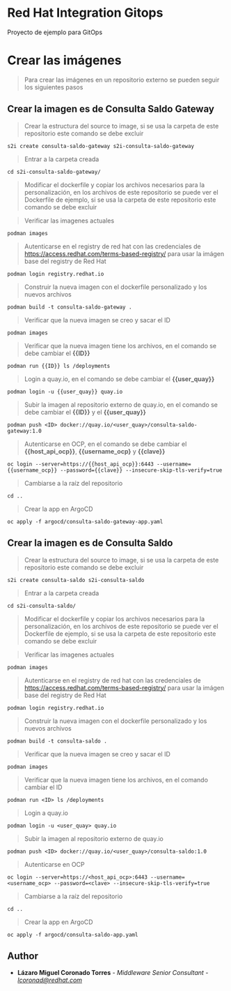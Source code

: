 # Red Hat Integration Gitops
Proyecto de ejemplo para GitOps

# Crear las imágenes

> Para crear las imágenes en un repositorio externo se pueden seguir los siguientes pasos

## Crear la imagen es de Consulta Saldo Gateway

> Crear la estructura del source to image, si se usa la carpeta de este repositorio este comando se debe excluir

```
s2i create consulta-saldo-gateway s2i-consulta-saldo-gateway
```

> Entrar a la carpeta creada
```
cd s2i-consulta-saldo-gateway/
```

> Modificar el dockerfile y copiar los archivos necesarios para la personalización, en los archivos de este repositorio se puede ver el Dockerfile de ejemplo, si se usa la carpeta de este repositorio este comando se debe excluir

> Verificar las imagenes actuales
```
podman images
```

> Autenticarse en el registry de red hat con las credenciales de https://access.redhat.com/terms-based-registry/ para usar la imágen base del registry de Red Hat
```
podman login registry.redhat.io
```

> Construir la nueva imagen con el dockerfile personalizado y los nuevos archivos
```
podman build -t consulta-saldo-gateway .
```

> Verificar que la nueva imagen se creo y sacar el ID
```
podman images
```

> Verificar que la nueva imagen tiene los archivos, en el comando se debe cambiar el **{{ID}}**
```
podman run {{ID}} ls /deployments
```

> Login a quay.io, en el comando se debe cambiar el **{{user_quay}}**
```
podman login -u {{user_quay}} quay.io
```

> Subir la imagen al repositorio externo de quay.io, en el comando se debe cambiar el **{{ID}}** y el **{{user_quay}}**
```
podman push <ID> docker://quay.io/<user_quay>/consulta-saldo-gateway:1.0
```
  
> Autenticarse en OCP, en el comando se debe cambiar el **{{host_api_ocp}}**, **{{username_ocp}** y **{{clave}}**
```
oc login --server=https://{{host_api_ocp}}:6443 --username={{username_ocp}} --password={{clave}} --insecure-skip-tls-verify=true
```

> Cambiarse a la raíz del repositorio
```
cd ..
```

> Crear la app en ArgoCD
```
oc apply -f argocd/consulta-saldo-gateway-app.yaml
```

  
## Crear la imagen es de Consulta Saldo

> Crear la estructura del source to image, si se usa la carpeta de este repositorio este comando se debe excluir

```
s2i create consulta-saldo s2i-consulta-saldo
```

> Entrar a la carpeta creada
```
cd s2i-consulta-saldo/
```

> Modificar el dockerfile y copiar los archivos necesarios para la personalización, en los archivos de este repositorio se puede ver el Dockerfile de ejemplo, si se usa la carpeta de este repositorio este comando se debe excluir

> Verificar las imagenes actuales
```
podman images
```

> Autenticarse en el registry de red hat con las credenciales de https://access.redhat.com/terms-based-registry/ para usar la imágen base del registry de Red Hat
```
podman login registry.redhat.io
```

> Construir la nueva imagen con el dockerfile personalizado y los nuevos archivos
```
podman build -t consulta-saldo .
```

> Verificar que la nueva imagen se creo y sacar el ID
```
podman images
```

> Verificar que la nueva imagen tiene los archivos, en el comando cambiar el ID
```
podman run <ID> ls /deployments
```

> Login a quay.io
```
podman login -u <user_quay> quay.io
```

> Subir la imagen al repositorio externo de quay.io
```
podman push <ID> docker://quay.io/<user_quay>/consulta-saldo:1.0
```

> Autenticarse en OCP
```
oc login --server=https://<host_api_ocp>:6443 --username=<username_ocp> --password=<clave> --insecure-skip-tls-verify=true
```

> Cambiarse a la raíz del repositorio
```
cd ..
```

> Crear la app en ArgoCD
```
oc apply -f argocd/consulta-saldo-app.yaml
```

## Author

* **Lázaro Miguel Coronado Torres** - *Middleware Senior Consultant - lcoronad@redhat.com* 
